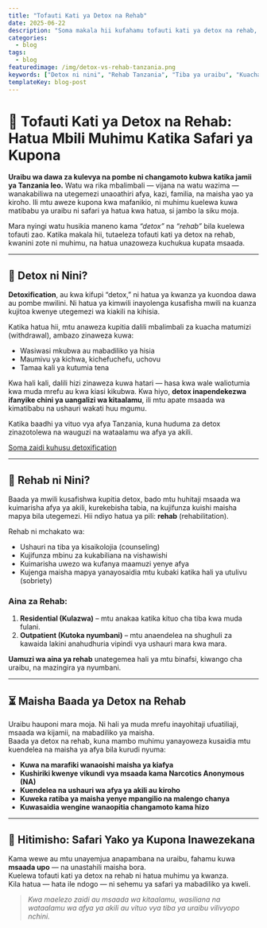 ```yaml
---
title: "Tofauti Kati ya Detox na Rehab"
date: 2025-06-22
description: "Soma makala hii kufahamu tofauti kati ya detox na rehab, hatua mbili muhimu katika tiba ya uraibu nchini Tanzania."
categories:
  - blog
tags:
  - blog
featuredimage: /img/detox-vs-rehab-tanzania.png
keywords: ["Detox ni nini", "Rehab Tanzania", "Tiba ya uraibu", "Kuacha dawa za kulevya", "Safari ya uponyaji", "Matibabu ya uraibu nchini Tanzania"]
templateKey: blog-post
---
```


# 🧠 Tofauti Kati ya Detox na Rehab: Hatua Mbili Muhimu Katika Safari ya Kupona

**Uraibu wa dawa za kulevya na pombe ni changamoto kubwa katika jamii ya Tanzania leo.** Watu wa rika mbalimbali — vijana na watu wazima — wanakabiliwa na utegemezi unaoathiri afya, kazi, familia, na maisha yao ya kiroho. Ili mtu aweze kupona kwa mafanikio, ni muhimu kuelewa kuwa matibabu ya uraibu ni safari ya hatua kwa hatua, si jambo la siku moja.

Mara nyingi watu husikia maneno kama *“detox”* na *“rehab”* bila kuelewa tofauti zao. Katika makala hii, tutaeleza tofauti kati ya detox na rehab, kwanini zote ni muhimu, na hatua unazoweza kuchukua kupata msaada.

---

## 🚿 Detox ni Nini?

**Detoxification**, au kwa kifupi “detox,” ni hatua ya kwanza ya kuondoa dawa au pombe mwilini. Ni hatua ya kimwili inayolenga kusafisha mwili na kuanza kujitoa kwenye utegemezi wa kiakili na kihisia.

Katika hatua hii, mtu anaweza kupitia dalili mbalimbali za kuacha matumizi (withdrawal), ambazo zinaweza kuwa:
- Wasiwasi mkubwa au mabadiliko ya hisia
- Maumivu ya kichwa, kichefuchefu, uchovu
- Tamaa kali ya kutumia tena

Kwa hali kali, dalili hizi zinaweza kuwa hatari — hasa kwa wale waliotumia kwa muda mrefu au kwa kiasi kikubwa. Kwa hiyo, **detox inapendekezwa ifanyike chini ya uangalizi wa kitaalamu**, ili mtu apate msaada wa kimatibabu na ushauri wakati huu mgumu.

Katika baadhi ya vituo vya afya Tanzania, kuna huduma za detox zinazotolewa na wauguzi na wataalamu wa afya ya akili.

[Soma zaidi kuhusu detoxification](/blog/detoxification-ni-nini)

---

## 🏥 Rehab ni Nini?

Baada ya mwili kusafishwa kupitia detox, bado mtu huhitaji msaada wa kuimarisha afya ya akili, kurekebisha tabia, na kujifunza kuishi maisha mapya bila utegemezi. Hii ndiyo hatua ya pili: **rehab** (rehabilitation).

Rehab ni mchakato wa:
- Ushauri na tiba ya kisaikolojia (counseling)
- Kujifunza mbinu za kukabiliana na vishawishi
- Kuimarisha uwezo wa kufanya maamuzi yenye afya
- Kujenga maisha mapya yanayosaidia mtu kubaki katika hali ya utulivu (sobriety)

### Aina za Rehab:
1. **Residential (Kulazwa)** – mtu anakaa katika kituo cha tiba kwa muda fulani.
2. **Outpatient (Kutoka nyumbani)** – mtu anaendelea na shughuli za kawaida lakini anahudhuria vipindi vya ushauri mara kwa mara.

**Uamuzi wa aina ya rehab** unategemea hali ya mtu binafsi, kiwango cha uraibu, na mazingira ya nyumbani.

---

## ⏳ Maisha Baada ya Detox na Rehab

Uraibu hauponi mara moja. Ni hali ya muda mrefu inayohitaji ufuatiliaji, msaada wa kijamii, na mabadiliko ya maisha.  
Baada ya detox na rehab, kuna mambo muhimu yanayoweza kusaidia mtu kuendelea na maisha ya afya bila kurudi nyuma:

- **Kuwa na marafiki wanaoishi maisha ya kiafya**
- **Kushiriki kwenye vikundi vya msaada kama Narcotics Anonymous (NA)**
- **Kuendelea na ushauri wa afya ya akili au kiroho**
- **Kuweka ratiba ya maisha yenye mpangilio na malengo chanya**
- **Kuwasaidia wengine wanaopitia changamoto kama hizo**

---

## 🌱 Hitimisho: Safari Yako ya Kupona Inawezekana

Kama wewe au mtu unayemjua anapambana na uraibu, fahamu kuwa **msaada upo** — na unastahili maisha bora.  
Kuelewa tofauti kati ya detox na rehab ni hatua muhimu ya kwanza.  
Kila hatua — hata ile ndogo — ni sehemu ya safari ya mabadiliko ya kweli.

> *Kwa maelezo zaidi au msaada wa kitaalamu, wasiliana na wataalamu wa afya ya akili au vituo vya tiba ya uraibu vilivyopo nchini.*
